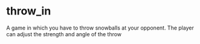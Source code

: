 # throw_in
A game in which you have to throw snowballs at your opponent. The player can adjust the strength and angle of the throw
